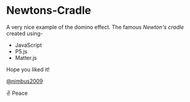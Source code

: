 # Newtons-Cradle

A very nice example of the domino effect. The famous *Newton's cradle* created using-

- JavaScript
- P5.js
- Matter.js

Hope you liked it!

[@nimbus2009](https://github.com/nimbus2009)

✌️
Peace
